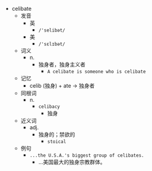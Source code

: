 - celibate
  - 发音
    - 英
      - `/'selibət/`
    - 美
      - `/'sɛlɪbət/`
  - 词义
    - n.
      - 独身者，独身主义者
        - `A celibate is someone who is celibate`
  - 记忆
    - celib (独身) + ate → 独身者
  - 同根词
    - n.
      - `celibacy`
        - 独身
  - 近义词
    - adj.
      - 独身的；禁欲的
        - `stoical`
  - 例句
    - `...the U.S.A.'s biggest group of celibates.`
      - …美国最大的独身宗教群体。

